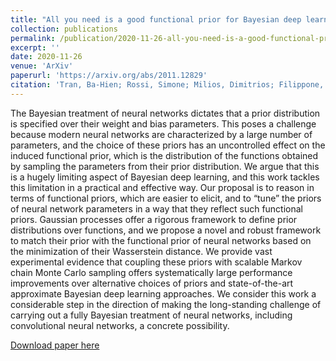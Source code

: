 ```yaml
---
title: "All you need is a good functional prior for Bayesian deep learning"
collection: publications
permalink: /publication/2020-11-26-all-you-need-is-a-good-functional-prior
excerpt: ''
date: 2020-11-26
venue: 'ArXiv'
paperurl: 'https://arxiv.org/abs/2011.12829'
citation: 'Tran, Ba-Hien; Rossi, Simone; Milios, Dimitrios; Filippone, Maurizio. &quot;All you need is a good functional prior for Bayesian deep learning.&quot; <i>Arxiv preprint</i>.'
---
```

The Bayesian treatment of neural networks dictates that a prior distribution is specified over their weight and bias parameters. This poses a challenge because modern neural networks are characterized by a large number of parameters, and the choice of these priors has an uncontrolled effect on the induced functional prior, which is the distribution of the functions obtained by sampling the parameters from their prior distribution. We argue that this is a hugely limiting aspect of Bayesian deep learning, and this work tackles this limitation in a practical and effective way. Our proposal is to reason in terms of functional priors, which are easier to elicit, and to “tune” the priors of neural network parameters in a way that they reflect such functional priors. Gaussian processes offer a rigorous framework to define prior distributions over functions, and we propose a novel and robust framework to match their prior with the functional prior of neural networks based on the minimization of their Wasserstein distance. We provide vast experimental evidence that coupling these priors with scalable Markov chain Monte Carlo sampling offers systematically large performance improvements over alternative choices of priors and state-of-the-art approximate Bayesian deep learning approaches. We consider this work a considerable step in the direction of making the long-standing challenge of carrying out a fully Bayesian treatment of neural networks, including convolutional neural networks, a concrete possibility.

[Download paper here](https://arxiv.org/pdf/2011.12829.pdf)

<!-- Recommended citation: Tran, Ba-Hien et al. (2021). "Functional priors for bayesian neural networks through wasserstein distance minimization to Gaussian processes." <i>ArXiv</i>. 1(1). -->